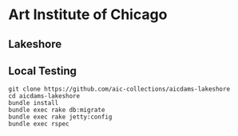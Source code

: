 # Art Institute of Chicago

## Lakeshore

## Local Testing

    git clone https://github.com/aic-collections/aicdams-lakeshore
    cd aicdams-lakeshore
    bundle install
    bundle exec rake db:migrate
    bundle exec rake jetty:config
    bundle exec rspec
